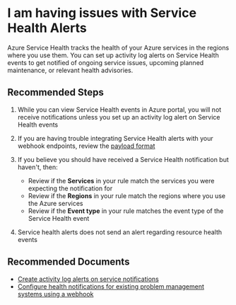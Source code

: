 <properties
	pageTitle="I am having issues with Service Health Alerts"
	description="I am having issues with Service Health Alerts"
	infoBubbleText=""
	service="microsoft.insights"
	resource="activitylogalerts"
	authors="snehithm, msvijayn, dkamstra"
	authoralias="snmuvva, vinagara,dukek"
	displayOrder="8"
	articleId="insights-alert-service-health"
	diagnosticScenario=""
	selfHelpType="generic"
	supportTopicIds="32630725"
	resourceTags=""
	productPesIds="15454"
	cloudEnvironments="public, Fairfax, usnat, ussec"
	ownershipId="AzureMonitoring_ActionGroup"
/>

# I am having issues with Service Health Alerts

Azure Service Health tracks the health of your Azure services in the regions where you use them. You can set up activity log alerts on Service Health events to get notified of ongoing service issues, upcoming planned maintenance, or relevant health advisories.

## **Recommended Steps**

1. While you can view Service Health events in Azure portal, you will not receive notifications unless you set up an activity log alert on Service Health events
2. If you are having trouble integrating Service Health alerts with your webhook endpoints, review the [payload format](https://docs.microsoft.com/azure/azure-monitor/platform/activity-log-alerts-webhook#servicehealth)

3. If you believe you should have received a Service Health notification but haven't, then:

    * Review if the **Services** in your rule match the services you were expecting the notification for
    * Review if the **Regions** in your rule match the regions where you use the Azure services
    * Review if the **Event type** in your rule matches the event type of the Service Health event

4. Service health alerts does not send an alert regarding resource health events

## **Recommended Documents**

* [Create activity log alerts on service notifications](https://docs.microsoft.com/azure/azure-monitor/platform/alerts-activity-log-service-notifications?toc=%2fazure%2fservice-health%2ftoc.json)<br>
* [Configure health notifications for existing problem management systems using a webhook](https://docs.microsoft.com/azure/service-health/service-health-alert-webhook-guide)
